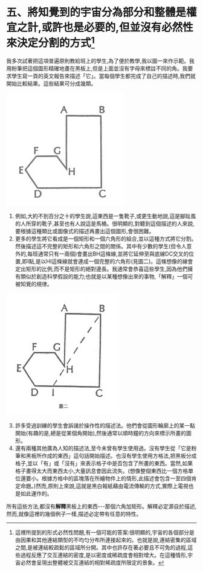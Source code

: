 # 五、將知覺到的宇宙分為部分和整體是權宜之計,或許也是必要的,但並沒有必然性來決定分割的方式[^6]

[^6]: 這裡所提到的形式必然性問題,有一個可能的答案:很明顯的,宇宙的各個部分是由因果和其他連結類型的不均匀分布所連接起來的。也就是說,連結密集的區域之間,是被連結較疏鬆的區域所分開。其中也許存在著必要且不可免的過程,這些過程反應了交互連結的密度,是以密度或稀疏度會相對增大。在這種情形,宇宙必然會呈現出整體被交互連結的相對稀疏度所限定的景象。

我多次試著把這項普遍原則教給班上的學生,為了便於教學,我以圖一來作示範。我用粉筆把這個圖形精確地畫在黑板上,但是上面並沒有字母來標註不同的角。我要求學生寫一頁的英文報告來描述「它」。當每個學生都完成了自己的描述時,我們就開始比較結果。這些結果可分成幾類。

![圖一](images/2_6_0.jpg)

1. 例如,大約不到百分之十的學生說,這東西是一隻靴子,或更生動地說,這是腳趾風的人所穿的靴子,甚至也有人說這是馬桶。很明顯的,對聽到這個描述的人來說,要根據這種類比或圖像式的描述再畫出這個圖形,會很困難。
2. 更多的學生將它看成是一個矩形和一個六角形的組合,並以這種方式將它分割。然後描述這不完整的矩形和六角形之間的關係。其中有少數的學生(但令人意外的,每班通常只有一兩個)會畫出BH這條線,並將它延伸至與底線DC交叉的位置,即I點,是以HI這條線就會連成一個完整的六角形(見圖二)。這條想像的線會定出矩形的比例,而不是矩形的絕對邊長。我通常會恭喜這些學生,因為他們擁有類似於創造科學假設的能力;也就是以某種想像出來的事物,「解釋」一個可被知覺的規律。

![圖二](images/2_6_1.jpg)

3. 許多受過訓練的學生會訴諸於操作性的描述法。他們會從圖形輪廓上的某一點開始(有趣的是,總是從某個角開始),然後通常以順時鐘的方向來標示所畫的圖形。
4. 還有兩種其他廣為人知的描述法,至今未曾有學生使用過。沒有學生從「它是粉筆和黑板所作成的東西」這句話開始描述。也沒有學生使用方格法,把黑板分成格子,並以「有」或「沒有」來表示格子中是否包含了所畫的東西。當然,如果格子畫得太大而東西太小,大量訊息會因此流失。(想像整個東西比一個方格單位還要小。根據方格中的區塊落在所繪物件上的情形,此描述會包含一至四個肯定命題。)然而,原則上來說,這就是黑白報紙藉由電流傳輸的方式,實際上電視也是如此運作的。

所有這些方法,都沒有**解釋**黑板上的東西---那個六角加矩形。解釋必定源自於描述,然而,就像這裡的幾個例子一樣,描述必定帶有任意的特性。 

